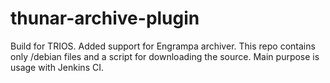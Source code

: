 # thunar-archive-plugin
Build for TRIOS. Added support for Engrampa archiver.
This repo contains only /debian files and a script for downloading the source. Main purpose is usage with Jenkins CI.
